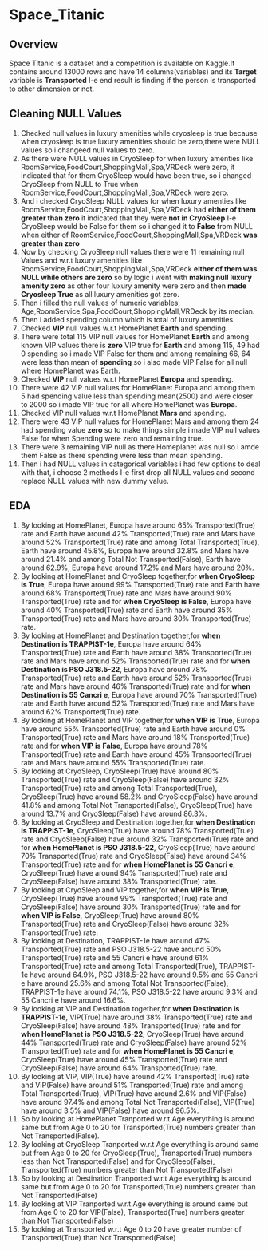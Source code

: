 # Space_Titanic
## Overview
  Space Titanic is a dataset and a competition is available on Kaggle.It contains around 13000 rows and have 14 columns(variables) and its **Target** variable is **Transported** I-e end result is finding if the person is transported to other dimension or not.

## Cleaning NULL Values
 1. Checked null values in luxury amenities while cryosleep is true because when cryosleep is true luxury amenities should be zero,there were NULL values so i changeed null values to zero.
 2. As there were NULL values in CryoSleep for when luxury amenties like RoomService,FoodCourt,ShoppingMall,Spa,VRDeck were zero, it indicated that for them CryoSleep would have been true, so i changed CryoSleep from NULL to True when RoomService,FoodCourt,ShoppingMall,Spa,VRDeck were zero.
 3. And i checked CryoSleep NULL values for when luxury amenties like RoomService,FoodCourt,ShoppingMall,Spa,VRDeck had **either of them greater than zero** it indicated that they were **not in CryoSleep** I-e CryoSleep would be False for them so i changed it to **False** from NULL when either of RoomService,FoodCourt,ShoppingMall,Spa,VRDeck **was greater than zero**
 4. Now by checking CryoSleep null values there were 11 remaining null Values and w.r.t luxury amenities like RoomService,FoodCourt,ShoppingMall,Spa,VRDeck **either of them was NULL while others are zero** so by logic i went with **making null luxury amenity zero** as other four luxury amenity were zero and then **made Cryosleep True** as all luxury amenities got zero.
 5. Then i filled the null values of numeric variables, Age,RoomService,Spa,FoodCourt,ShoppingMall,VRDeck by its median.
 6. Then i added spending column which is total of luxury amenities.
 7. Checked **VIP** null values w.r.t HomePlanet **Earth** and spending.
 8. There were total 115 VIP null values for HomePlanet **Earth** and among known VIP values there is **zero** VIP true for **Earth**  and among 115, 49 had 0 spending so i made VIP False for them and among remaining 66, 64 were less than mean of **spending** so i also made VIP False for all null where HomePlanet was Earth.
 9. Checked **VIP** null values w.r.t HomePlanet **Europa** and spending.
 10. There were 42 VIP null values for HomePlanet Europa and among them 5 had spending value less than spending mean(2500) and were closer to 2000 so i made VIP true for all where HomePlanet was **Europa**.
 11. Checked VIP null values w.r.t HomePlanet **Mars** and spending.
 12. There were 43 VIP null values for HomePlanet Mars and among them 24 had spending value **zero** so to make things simple i made VIP null values False for when Spending were zero and remaining true.
 13. There were 3 remaining VIP null as there Homeplanet was null so i amde them False as there spending were less than mean spending.
 14. Then i had NULL values in categorical variables i had few options to deal with that, i choose 2 methods I-e first drop all NULL values and second replace NULL values with new dummy value.
## EDA
  1. By looking at HomePlanet, Europa have around 65% Transported(True) rate and Earth have around 42% Transported(True) rate and Mars have around 52% Transported(True) rate and among Total Transported(True), Earth have around 45.8%, Europa have around 32.8% and Mars have around 21.4% and among Total Not Transported(False), Earth have around 62.9%, Europa have around 17.2% and Mars have around 20%.
  2. By looking at HomePlanet and CryoSleep together,for **when CryoSleep is True**, Europa have around 99% Transported(True) rate and Earth have around 68% Transported(True) rate and Mars have around 90% Transported(True) rate and for **when CryoSleep is False**, Europa have around 40% Transported(True) rate and Earth have around 35% Transported(True) rate and Mars have around 30% Transported(True) rate.
  3. By looking at HomePlanet and Destination together,for **when Destination is TRAPPIST-1e**, Europa have around 64% Transported(True) rate and Earth have around 38% Transported(True) rate and Mars have around 52% Transported(True) rate and for **when Destination is PSO J318.5-22**, Europa have around 78% Transported(True) rate and Earth have around 52% Transported(True) rate and Mars have around 46% Transported(True) rate and for **when Destination is 55 Cancri e**, Europa have around 70% Transported(True) rate and Earth have around 52% Transported(True) rate and Mars have around 62% Transported(True) rate.
  4. By looking at HomePlanet and VIP together,for **when VIP is True**, Europa have around 55% Transported(True) rate and Earth have around 0% Transported(True) rate and Mars have around 18% Transported(True) rate and for **when VIP is False**, Europa have around 78% Transported(True) rate and Earth have around 45% Transported(True) rate and Mars have around 55% Transported(True) rate.
  5. By looking at CryoSleep, CryoSleep(True) have around 80% Transported(True) rate and CryoSleep(False) have around 32% Transported(True) rate and among Total Transported(True), CryoSleep(True) have around 58.2% and CryoSleep(False) have around 41.8% and among Total Not Transported(False), CryoSleep(True) have around 13.7% and CryoSleep(False) have around 86.3%.
  6. By looking at CryoSleep and Destination together,for **when Destination is TRAPPIST-1e**, CryoSleep(True) have around 78% Transported(True) rate and CryoSleep(False) have around 32% Transported(True) rate and for **when HomePlanet is PSO J318.5-22**, CryoSleep(True) have around 70% Transported(True) rate and CryoSleep(False) have around 34% Transported(True) rate and for **when HomePlanet is 55 Cancri e**, CryoSleep(True) have around 94% Transported(True) rate and CryoSleep(False) have around 38% Transported(True) rate.
  7. By looking at CryoSleep and VIP together,for **when VIP is True**, CryoSleep(True) have around 99% Transported(True) rate and CryoSleep(False) have around 30% Transported(True) rate and for **when VIP is False**, CryoSleep(True) have around 80% Transported(True) rate and CryoSleep(False) have around 32% Transported(True) rate.
  8. By looking at Destination, TRAPPIST-1e have around 47% Transported(True) rate and PSO J318.5-22 have around 50% Transported(True) rate and 55 Cancri e have around 61% Transported(True) rate and among Total Transported(True), TRAPPIST-1e have around 64.9%, PSO J318.5-22 have around 9.5% and 55 Cancri e have around 25.6% and among Total Not Transported(False), TRAPPIST-1e have around 74.1%, PSO J318.5-22 have around 9.3% and 55 Cancri e have around 16.6%.
  9. By looking at VIP and Destination together,for **when Destination is TRAPPIST-1e**, VIP(True) have around 38% Transported(True) rate and CryoSleep(False) have around 48% Transported(True) rate and for **when HomePlanet is PSO J318.5-22**, CryoSleep(True) have around 44% Transported(True) rate and CryoSleep(False) have around 52% Transported(True) rate and for **when HomePlanet is 55 Cancri e**, CryoSleep(True) have around 45% Transported(True) rate and CryoSleep(False) have around 64% Transported(True) rate.
  10. By looking at VIP, VIP(True) have around 42% Transported(True) rate and VIP(False) have around 51% Transported(True) rate and among Total Transported(True), VIP(True) have around 2.6% and VIP(False) have around 97.4% and among Total Not Transported(False), VIP(True) have around 3.5% and VIP(False) have around 96.5%.
  11. So by looking at HomePlanet Tranported w.r.t Age everything is around same but from Age 0 to 20 for Transported(True) numbers greater than Not Transported(False).
  12. By looking at CryoSleep Tranported w.r.t Age everything is around same but from Age 0 to 20 for CryoSleep(True), Transported(True) numbers less than Not Transported(False) and for CryoSleep(False), Transported(True) numbers greater than Not Transported(False)
  13. So by looking at Destination Tranported w.r.t Age everything is around same but from Age 0 to 20 for Transported(True) numbers greater than Not Transported(False)
  14. By looking at VIP Tranported w.r.t Age everything is around same but from Age 0 to 20 for VIP(False), Transported(True) numbers greater than Not Transported(False)
  15. By looking at Transported w.r.t Age 0 to 20 have greater number of Transported(True) than Not Transported(False)

